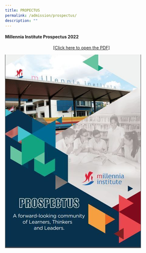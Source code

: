 ```yaml
---
title: PROPECTUS
permalink: /admission/prospectus/
description: ""
---
```

<h4><strong>Millennia Institute Prospectus 2022</strong></h4>
<p style="text-align: center;"><a href="/files/MI_Prospectus20229Feb.pdf" target="_blank" rel="noopener">[Click here to open the PDF]</a></p>
<a href="/files/MI_Prospectus20229Feb.pdf" target="_blank" rel="noopener"><img src="/images/prospectus.jpg"></a>